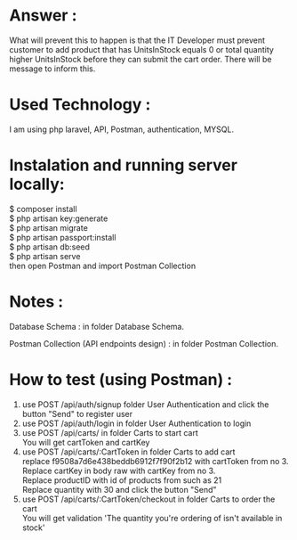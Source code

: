 # Answer :

What will prevent this to happen is that the IT Developer must prevent customer to add product that has UnitsInStock equals 0 or total quantity higher UnitsInStock
before they can submit the cart order. There will be message to inform this.  </br>

# Used Technology :

I am using php laravel, API, Postman, authentication, MYSQL.

# Instalation and running server locally:
$ composer install </br>
$ php artisan key:generate </br>
$ php artisan migrate </br>
$ php artisan passport:install </br>
$ php artisan db:seed </br>
$ php artisan serve </br>
then open Postman and import Postman Collection

# Notes :

Database Schema : in folder Database Schema. </br>  

Postman Collection (API endpoints design) : in folder  Postman Collection. </br>  

# How to test (using Postman) :

1. use POST /api/auth/signup folder User Authentication and click the button "Send" to register user</br>  
2. use POST /api/auth/login in folder User Authentication to login</br>  
3. use POST /api/carts/ in folder Carts to start cart  
   You will get cartToken and cartKey</br> 
3. use POST /api/carts/:CartToken in folder Carts to add cart</br>
   replace f9508a7d6e438beddb6912f7f90f2b12 with cartToken from no 3.</br> 
   Replace cartKey in body raw with cartKey from no 3.</br>
   Replace productID with id of products from such as 21 </br>
   Replace quantity with 30 and click the button "Send"</br>
4. use POST /api/carts/:CartToken/checkout in folder Carts to order the cart</br>
   You will get validation 'The quantity you're ordering of  isn't available in stock'  
  
